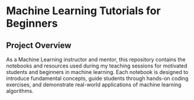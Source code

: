# Machine Learning Tutorials for Beginners

## Project Overview
As a Machine Learning instructor and mentor, this repository contains the notebooks and resources used during my teaching sessions for motivated students and beginners in machine learning. Each notebook is designed to introduce fundamental concepts, guide students through hands-on coding exercises, and demonstrate real-world applications of machine learning algorithms.

